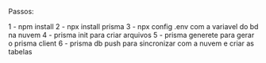 Passos:

1 - npm install
2 - npx install prisma
3 - npx config .env com a variavel do bd na nuvem
4 - prisma init para criar arquivos
5 - prisma generete para gerar o prisma client
6 - prisma db push para sincronizar com a nuvem e criar as tabelas